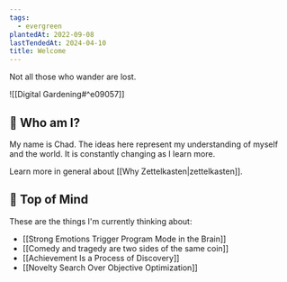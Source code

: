 ```yaml
---
tags:
  - evergreen
plantedAt: 2022-09-08
lastTendedAt: 2024-04-10
title: Welcome
---
```

Not all those who wander are lost.

![[Digital Gardening#^e09057]]

## 👋 Who am I?

My name is Chad. The ideas here represent my understanding of myself and the world. It is constantly changing as I learn more.

Learn more in general about [[Why Zettelkasten|zettelkasten]].

## 🧠 Top of Mind

These are the things I'm currently thinking about:

* [[Strong Emotions Trigger Program Mode in the Brain]]
* [[Comedy and tragedy are two sides of the same coin]]
* [[Achievement Is a Process of Discovery]]
* [[Novelty Search Over Objective Optimization]]
